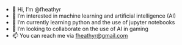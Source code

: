 - 👋 Hi, I’m @fheathyr
- 👀 I’m interested in machine learning and artificial intelligence (AI)
- 🌱 I’m currently learning python and the use of jupyter notebooks
- 💞️ I’m looking to collaborate on the use of AI in gaming
- 📫 You can reach me via fheathyr@gmail.com

<!---
fheathyr/fheathyr is a ✨ special ✨ repository because its `README.md` (this file) appears on your GitHub profile.
You can click the Preview link to take a look at your changes.
--->
